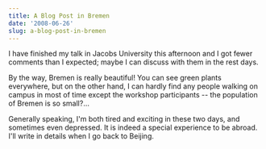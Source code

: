 ```yaml
---
title: A Blog Post in Bremen
date: '2008-06-26'
slug: a-blog-post-in-bremen
---
```


I have finished my talk in Jacobs University this afternoon and I got fewer comments than I expected; maybe I can discuss with them in the rest days.

By the way, Bremen is really beautiful! You can see green plants everywhere, but on the other hand, I can hardly find any people walking on campus in most of time except the workshop participants -- the population of Bremen is so small?...

Generally speaking, I'm both tired and exciting in these two days, and sometimes even depressed. It is indeed a special experience to be abroad. I'll write in details when I go back to Beijing.

